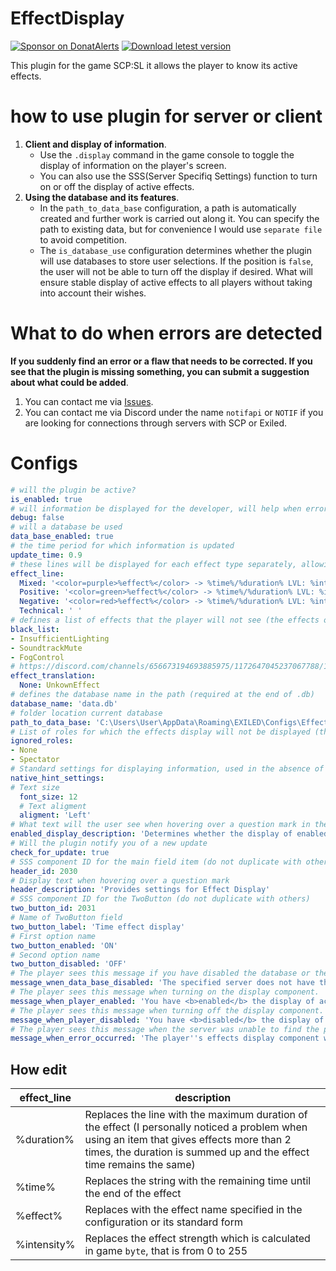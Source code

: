 # EffectDisplay
[![Sponsor on DonatAlerts](https://img.shields.io/badge/sponsor-alerts-orange.svg)](https://www.donationalerts.com/r/asmrmilo21)
[![Download letest version](https://img.shields.io/badge/download-latest-red.svg)](https://github.com/NOTIF-API/EffectDisplay/releases)

This plugin for the game SCP:SL it allows the player to know its active effects.
# how to use plugin for server or client
1. **Client and display of information**.
   - Use the `.display` command in the game console to toggle the display of information on the player's screen.
   - You can also use the SSS(Server Specifiq Settings) function to turn on or off the display of active effects.
2. **Using the database and its features**.
   - In the `path_to_data_base` configuration, a path is automatically created and further work is carried out along it. You can specify the path to existing data, but for convenience I would use `separate file` to avoid competition.
   - The `is_database_use` configuration determines whether the plugin will use databases to store user selections. If the position is `false`, the user will not be able to turn off the display if desired. What will ensure stable display of active effects to all players without taking into account their wishes.
# What to do when errors are detected
**If you suddenly find an error or a flaw that needs to be corrected. If you see that the plugin is missing something, you can submit a suggestion about what could be added**.
1. You can contact me via [Issues](https://github.com/NOTIF-API/EffectDisplay/issues).
2. You can contact me via Discord under the name `notifapi` or `NOTIF` if you are looking for connections through servers with SCP or Exiled.
# Configs
```yaml
# will the plugin be active?
is_enabled: true
# will information be displayed for the developer, will help when errors are detected
debug: false
# will a database be used
data_base_enabled: true
# the time period for which information is updated
update_time: 0.9
# these lines will be displayed for each effect type separately, allowing you to customize them
effect_line:
  Mixed: '<color=purple>%effect%</color> -> %time%/%duration% LVL: %intensity%'
  Positive: '<color=green>%effect%</color> -> %time%/%duration% LVL: %intensity%'
  Negative: '<color=red>%effect%</color> -> %time%/%duration% LVL: %intensity%'
  Technical: ' '
# defines a list of effects that the player will not see (the effects of the technical process are hidden)
black_list:
- InsufficientLighting
- SoundtrackMute
- FogControl
# https://discord.com/channels/656673194693885975/1172647045237067788/1172647045237067788 determines the name of the effect from the existing list to the one you specify
effect_translation:
  None: UnkownEffect
# defines the database name in the path (required at the end of .db)
database_name: 'data.db'
# folder location current database
path_to_data_base: 'C:\Users\User\AppData\Roaming\EXILED\Configs\EffectDisplay'
# List of roles for which the effects display will not be displayed (the roles of the dead are ignored without configs sets)
ignored_roles:
- None
- Spectator
# Standard settings for displaying information, used in the absence of any supported Hint providers
native_hint_settings:
# Text size
  font_size: 12
  # Text aligment
  aligment: 'Left'
# What text will the user see when hovering over a question mark in the settings?
enabled_display_description: 'Determines whether the display of enabled effects is enabled, replaces .display in the console'
# Will the plugin notify you of a new update
check_for_update: true
# SSS component ID for the main field item (do not duplicate with others)
header_id: 2030
# Display text when hovering over a question mark
header_description: 'Provides settings for Effect Display'
# SSS component ID for the TwoButton (do not duplicate with others)
two_button_id: 2031
# Name of TwoButton field
two_button_label: 'Time effect display'
# First option name
two_button_enabled: 'ON'
# Second option name
two_button_disabled: 'OFF'
# The player sees this message if you have disabled the database or the file was not found, meaning it is not allowed to be used.
message_wnen_data_base_disabled: 'The specified server does not have this function.'
# The player sees this message when turning on the display component.
message_when_player_enabled: 'You have <b>enabled</b> the display of active effects.'
# The player sees this message when turning off the display component.
message_when_player_disabled: 'You have <b>disabled</b> the display of active effects.'
# The player sees this message when the server was unable to find the player component or the player himself (for example, a call from the Dedicated Server)
message_when_error_occurred: 'The player''s effects display component was not found, or the player himself was not found.'
```
## How edit
| effect_line | description |
| ------------ | ----- |
| %duration%   | Replaces the line with the maximum duration of the effect (I personally noticed a problem when using an item that gives effects more than 2 times, the duration is summed up and the effect time remains the same) |
| %time%       | Replaces the string with the remaining time until the end of the effect |
| %effect%     | Replaces with the effect name specified in the configuration or its standard form |
| %intensity%  | Replaces the effect strength which is calculated in game `byte`, that is from 0 to 255 |
